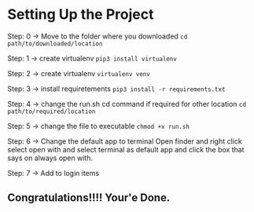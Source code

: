 # **Setting Up the Project**
Step: 0 -> Move to the folder where you downloaded 
  `cd path/to/downloaded/location`

Step: 1 -> create virtualenv
  `pip3 install virtualenv`

Step: 2 -> create virtualenv
  `virtualenv venv`

Step: 3 -> install requiretements
 `pip3 install -r requirements.txt`

Step: 4 -> change the run.sh cd command if required for other location
  `cd path/to/required/location`

Step: 5 -> change the file to executable
  `chmod +x run.sh`

Step: 6 -> Change the default app to terminal
Open finder and right click select open with and select terminal as default app and click the box that says on always open with.

Step: 7 -> Add to login items

## Congratulations!!!! Your'e Done.
